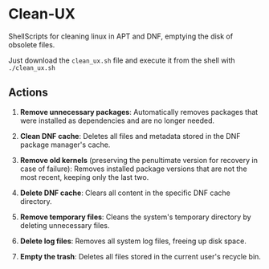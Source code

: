 # Clean-UX
ShellScripts for cleaning linux in APT and DNF, emptying the disk of obsolete files.

Just download the `clean_ux.sh` file and execute it from the shell with `./clean_ux.sh`

## Actions
1. **Remove unnecessary packages**:
      Automatically removes packages that were installed as dependencies and are no longer needed.

3. **Clean DNF cache**:
      Deletes all files and metadata stored in the DNF package manager's cache.

4. **Remove old kernels** (preserving the penultimate version for recovery in case of failure):
      Removes installed package versions that are not the most recent, keeping only the last two.

5. **Delete DNF cache**:
      Clears all content in the specific DNF cache directory.

6. **Remove temporary files**:
      Cleans the system's temporary directory by deleting unnecessary files.

7. **Delete log files**:
       Removes all system log files, freeing up disk space.

8. **Empty the trash**:
       Deletes all files stored in the current user's recycle bin.
